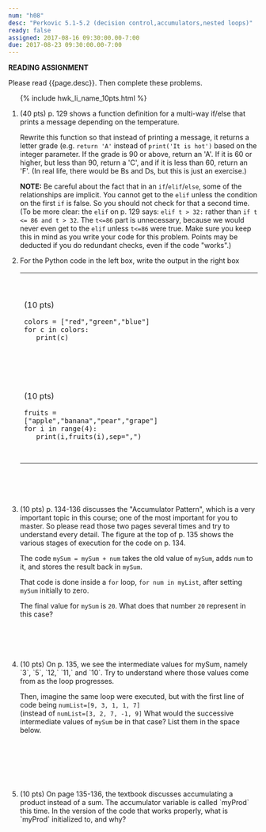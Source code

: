 ```yaml
---
num: "h08"
desc: "Perkovic 5.1-5.2 (decision control,accumulators,nested loops)"
ready: false
assigned: 2017-08-16 09:30:00.00-7:00
due: 2017-08-23 09:30:00.00-7:00
---
```


<b>READING ASSIGNMENT</b>

Please read {{page.desc}}.  Then complete these problems.

<ol>

{% include hwk_li_name_10pts.html %}


<li style="margin-bottom:0em;" markdown="1"> (40 pts) p. 129 shows a function definition for a multi-way if/else that
prints a message depending on the temperature.

Rewrite this function so that instead of printing a message, it returns a letter grade (e.g. `return 'A'` instead of `print('It is hot')` based on the integer parameter.  If the grade is 90 or above, return an 'A'.  If it is 60 or higher, but less than 90, return a 'C', and if it is less than 60, return an 'F'.  (In real life, there would be Bs and Ds, but this is just an
exercise.)

<b>NOTE:</b> Be careful about the fact that in an `if`/`elif`/`else`, some of the relationships are implicit.  You cannot get to the `elif` unless the condition on the first `if` is false.  So you should not check for that a second time.     (To be more clear: the `elif` on p. 129 says: `elif t > 32:` rather than `if t <= 86 and t > 32`.    The `t<=86` part is unnecessary, because we would never even get to the `elif` unless `t<=86` were true.  Make sure you keep this in mind as you write your code for this problem.   Points may be deducted if you do redundant checks, even if the code "works".)


<div class="pagebreak">
</div>
</li>


<li style="margin-bottom:6em;" markdown="1"> For the Python code in the left box, write the output in the right box

<style>
td.answer_box { width: 20em; height: 12em;}
</style>

<table>

<tr>
<td markdown="1">

(10 pts)

```
colors = ["red","green","blue"]
for c in colors:
   print(c)
```

</td>
<td class="answer_box">
</td>
</tr>

<tr>
<td markdown="1">

(10 pts)

```
fruits = ["apple","banana","pear","grape"]
for i in range(4):
   print(i,fruits(i),sep=",")
```

</td>
<td class="answer_box">
</td>
</tr>


</table>

</li>





<li style="margin-bottom:6em;" markdown="1"> (10 pts) p. 134-136 discusses the "Accumulator Pattern", which is a very important topic in this course; one of the most important for you to master.  So please read those two pages several times and try to understand every detail.    The figure at the top of p. 135 shows the various stages of execution for the code on p. 134.

The code `mySum = mySum + num` takes the old value of `mySum`, adds `num` to it, and stores the result back in `mySum`.

That code is done inside a `for` loop, `for num in myList`, after setting `mySum` initially to zero.

The final value for `mySum` is `20`.  What does that number `20` represent in this case?
</li>

<li style="margin-bottom:8em;" markdown="1"> (10 pts) On p. 135, we see the intermediate values for mySum, namely `3`, `5`, `12,` `11,` and `10`.   Try to understand where those values come from as the loop progresses.

Then, imagine the same loop were executed, but with the first line of code being `numList=[9, 3, 1, 1, 7]`  
(instead of `numList=[3, 2, 7, -1, 9]`   What would the successive intermediate values of `mySum` be in that case?  List them in the space below.
</li>

<li style="margin-bottom:6em;" markdown="1"> (10 pts) On page 135-136, the textbook discusses accumulating a product instead of a sum.   The accumulator variable is called `myProd` this time.  In the version of the code that works properly, what is `myProd` initialized to, and why?
</li>


</ol>
